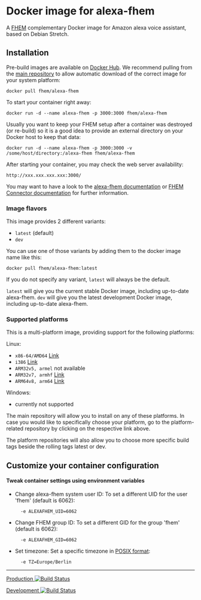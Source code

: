 # Docker image for alexa-fhem
A [FHEM](https://fhem.de/) complementary Docker image for Amazon alexa voice assistant, based on Debian Stretch.


## Installation
Pre-build images are available on [Docker Hub](https://hub.docker.com/r/fhem/).
We recommend pulling from the [main repository](https://hub.docker.com/r/fhem/alexa-fhem/) to allow automatic download of the correct image for your system platform:

	docker pull fhem/alexa-fhem

To start your container right away:

    docker run -d --name alexa-fhem -p 3000:3000 fhem/alexa-fhem

Usually you want to keep your FHEM setup after a container was destroyed (or re-build) so it is a good idea to provide an external directory on your Docker host to keep that data:

    docker run -d --name alexa-fhem -p 3000:3000 -v /some/host/directory:/alexa-fhem fhem/alexa-fhem 

After starting your container, you may check the web server availability:

	http://xxx.xxx.xxx.xxx:3000/

You may want to have a look to the [alexa-fhem documentation](https://wiki.fhem.de/wiki/Alexa-Fhem) or [FHEM Connector documentation](https://wiki.fhem.de/wiki/FHEM_Connector) for further information.


### Image flavors
This image provides 2 different variants:

- `latest` (default)
- `dev`

You can use one of those variants by adding them to the docker image name like this:

	docker pull fhem/alexa-fhem:latest

If you do not specify any variant, `latest` will always be the default.

`latest` will give you the current stable Docker image, including up-to-date alexa-fhem.
`dev` will give you the latest development Docker image, including up-to-date alexa-fhem.


### Supported platforms
This is a multi-platform image, providing support for the following platforms:


Linux:

- `x86-64/AMD64` [Link](https://hub.docker.com/r/fhem/alexa-fhem-amd64_linux/)
- `i386` [Link](https://hub.docker.com/r/fhem/alexa-fhem-i386_linux/)
- `ARM32v5, armel` not available
- `ARM32v7, armhf` [Link](https://hub.docker.com/r/fhem/alexa-fhem-arm32v7_linux/)
- `ARM64v8, arm64` [Link](https://hub.docker.com/r/fhem/alexa-fhem-arm64v8_linux/)


Windows:

- currently not supported


The main repository will allow you to install on any of these platforms.
In case you would like to specifically choose your platform, go to the platform-related repository by clicking on the respective link above.

The platform repositories will also allow you to choose more specific build tags beside the rolling tags latest or dev.


## Customize your container configuration


#### Tweak container settings using environment variables

* Change alexa-fhem system user ID:
	To set a different UID for the user 'fhem' (default is 6062):

		-e ALEXAFHEM_UID=6062

* Change FHEM group ID:
	To set a different GID for the group 'fhem' (default is 6062):

    	-e ALEXAFHEM_GID=6062

* Set timezone:
	Set a specific timezone in [POSIX format](https://en.wikipedia.org/wiki/List_of_tz_database_time_zones):

    	-e TZ=Europe/Berlin



___
[Production ![Build Status](https://travis-ci.com/fhem/alexa-fhem-docker.svg?branch=master)](https://travis-ci.com/fhem/alexa-fhem-docker)

[Development ![Build Status](https://travis-ci.com/fhem/alexa-fhem-docker.svg?branch=dev)](https://travis-ci.com/fhem/alexa-fhem-docker)
